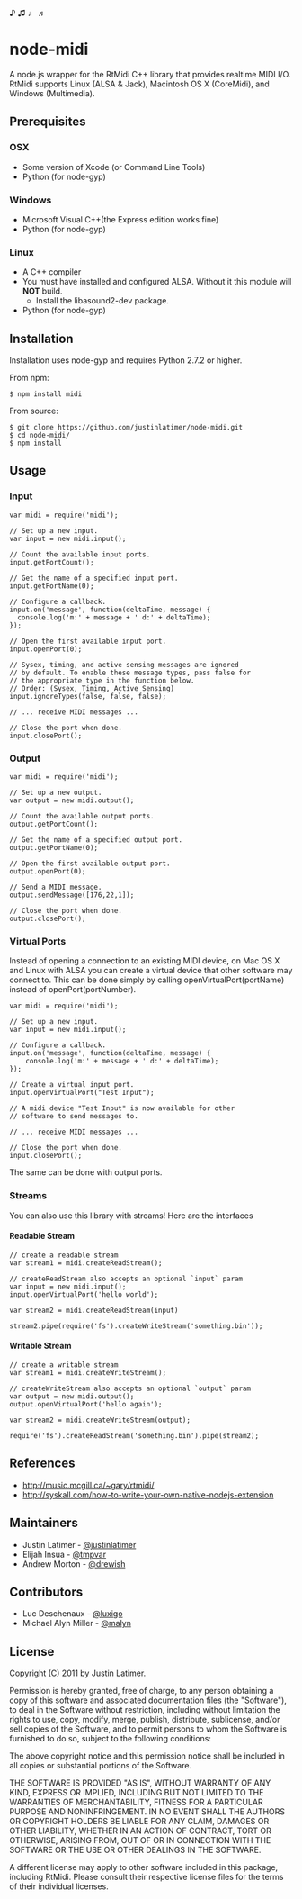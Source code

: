 ♪ ♫ ♩ ♬

# node-midi

A node.js wrapper for the RtMidi C++ library that provides realtime MIDI I/O.
RtMidi supports Linux (ALSA & Jack), Macintosh OS X (CoreMidi), and Windows
(Multimedia).

## Prerequisites

### OSX

* Some version of Xcode (or Command Line Tools)
* Python (for node-gyp) 

### Windows

* Microsoft Visual C++(the Express edition works fine)
* Python (for node-gyp)

### Linux

* A C++ compiler
* You must have installed and configured ALSA. Without it this module will **NOT** build.
	* Install the libasound2-dev package.
* Python (for node-gyp)

## Installation

Installation uses node-gyp and requires Python 2.7.2 or higher.

From npm:

    $ npm install midi

From source:

    $ git clone https://github.com/justinlatimer/node-midi.git
    $ cd node-midi/
    $ npm install

## Usage

### Input

    var midi = require('midi');

    // Set up a new input.
    var input = new midi.input();

    // Count the available input ports.
    input.getPortCount();

    // Get the name of a specified input port.
    input.getPortName(0);

    // Configure a callback.
    input.on('message', function(deltaTime, message) {
	  console.log('m:' + message + ' d:' + deltaTime);
    });

    // Open the first available input port.
    input.openPort(0);

    // Sysex, timing, and active sensing messages are ignored
    // by default. To enable these message types, pass false for
    // the appropriate type in the function below.
    // Order: (Sysex, Timing, Active Sensing)
    input.ignoreTypes(false, false, false);

    // ... receive MIDI messages ...

    // Close the port when done.
    input.closePort();

### Output

    var midi = require('midi');

    // Set up a new output.
    var output = new midi.output();

    // Count the available output ports.
    output.getPortCount();

    // Get the name of a specified output port.
    output.getPortName(0);

    // Open the first available output port.
    output.openPort(0);

    // Send a MIDI message.
    output.sendMessage([176,22,1]);

    // Close the port when done.
    output.closePort();

### Virtual Ports

Instead of opening a connection to an existing MIDI device, on Mac OS X and
Linux with ALSA you can create a virtual device that other software may
connect to. This can be done simply by calling openVirtualPort(portName) instead
of openPort(portNumber).

    var midi = require('midi');

    // Set up a new input.
    var input = new midi.input();

    // Configure a callback.
    input.on('message', function(deltaTime, message) {
        console.log('m:' + message + ' d:' + deltaTime);
    });

    // Create a virtual input port.
    input.openVirtualPort("Test Input");

    // A midi device "Test Input" is now available for other
    // software to send messages to.

    // ... receive MIDI messages ...

    // Close the port when done.
    input.closePort();

The same can be done with output ports.

### Streams

You can also use this library with streams! Here are the interfaces

#### Readable Stream

    // create a readable stream
    var stream1 = midi.createReadStream();

    // createReadStream also accepts an optional `input` param
    var input = new midi.input();
    input.openVirtualPort('hello world');

    var stream2 = midi.createReadStream(input)

    stream2.pipe(require('fs').createWriteStream('something.bin'));


#### Writable Stream


    // create a writable stream
    var stream1 = midi.createWriteStream();

    // createWriteStream also accepts an optional `output` param
    var output = new midi.output();
    output.openVirtualPort('hello again');

    var stream2 = midi.createWriteStream(output);

    require('fs').createReadStream('something.bin').pipe(stream2);


## References

  * http://music.mcgill.ca/~gary/rtmidi/
  * http://syskall.com/how-to-write-your-own-native-nodejs-extension

## Maintainers

  * Justin Latimer - [@justinlatimer](https://github.com/justinlatimer)
  * Elijah Insua - [@tmpvar](https://github.com/tmpvar)
  * Andrew Morton - [@drewish](https://github.com/drewish)

## Contributors
  
  * Luc Deschenaux - [@luxigo](https://github.com/luxigo)
  * Michael Alyn Miller - [@malyn](https://github.com/malyn)

## License

Copyright (C) 2011 by Justin Latimer.

Permission is hereby granted, free of charge, to any person obtaining a copy
of this software and associated documentation files (the "Software"), to deal
in the Software without restriction, including without limitation the rights
to use, copy, modify, merge, publish, distribute, sublicense, and/or sell
copies of the Software, and to permit persons to whom the Software is
furnished to do so, subject to the following conditions:

The above copyright notice and this permission notice shall be included in
all copies or substantial portions of the Software.

THE SOFTWARE IS PROVIDED "AS IS", WITHOUT WARRANTY OF ANY KIND, EXPRESS OR
IMPLIED, INCLUDING BUT NOT LIMITED TO THE WARRANTIES OF MERCHANTABILITY,
FITNESS FOR A PARTICULAR PURPOSE AND NONINFRINGEMENT. IN NO EVENT SHALL THE
AUTHORS OR COPYRIGHT HOLDERS BE LIABLE FOR ANY CLAIM, DAMAGES OR OTHER
LIABILITY, WHETHER IN AN ACTION OF CONTRACT, TORT OR OTHERWISE, ARISING FROM,
OUT OF OR IN CONNECTION WITH THE SOFTWARE OR THE USE OR OTHER DEALINGS IN
THE SOFTWARE.

A different license may apply to other software included in this package,
including RtMidi. Please consult their respective license files for the
terms of their individual licenses.
